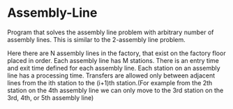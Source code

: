 # Assembly-Line
Program that solves the assembly line problem with arbitrary number of assembly lines.
This is similar to the 2-assembly line problem.

Here there are N assembly lines in the factory, that exist on the factory floor placed in order.
Each assembly line has M stations.
There is an entry time and exit time defined for each assembly line.
Each station on an assembly line has a processing time.
Transfers are allowed only between adjacent lines from the ith station to  the (i+1)th station.(For example from the 2th station on the 4th assembly line we can only move to the 3rd station on the 3rd, 4th, or 5th assembly line)

